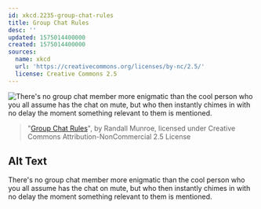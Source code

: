 ```yaml
---
id: xkcd.2235-group-chat-rules
title: Group Chat Rules
desc: ''
updated: 1575014400000
created: 1575014400000
sources:
  name: xkcd
  url: 'https://creativecommons.org/licenses/by-nc/2.5/'
  license: Creative Commons 2.5
---
```

![There's no group chat member more enigmatic than the cool person who you all assume has the chat on mute, but who then instantly chimes in with no delay the moment something relevant to them is mentioned.](https://imgs.xkcd.com/comics/group_chat_rules.png)
> "[Group Chat Rules](https://xkcd.com/2235/)", by Randall Munroe, licensed under Creative Commons Attribution-NonCommercial 2.5 License

## Alt Text
There's no group chat member more enigmatic than the cool person who you all assume has the chat on mute, but who then instantly chimes in with no delay the moment something relevant to them is mentioned.
